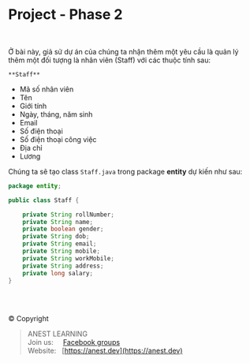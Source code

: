 # Project - Phase 2

<br />

Ở bài này, giả sử dự án của chúng ta nhận thêm một yêu cầu là quản lý thêm một đối tượng là nhân viên (Staff) với các thuộc tính sau:

`**Staff**`
- Mã số nhân viên
- Tên
- Giới tính
- Ngày, tháng, năm sinh
- Email
- Số điện thoại
- Số điện thoại công việc
- Địa chỉ
- Lương

Chúng ta sẽ tạo class `Staff.java` trong package **entity** dự kiến như sau:

```java
package entity;

public class Staff {

    private String rollNumber;
    private String name;
    private boolean gender;
    private String dob;
    private String email;
    private String mobile;
    private String workMobile;
    private String address;
    private long salary;
}
```

<br />

##  

© Copyright
> ANEST LEARNING  
> Join us: &nbsp;&nbsp;&nbsp; [Facebook groups](https://www.facebook.com/groups/anest.learning/)  
> Website: &nbsp; [https://anest.dev](https://anest.dev)  

